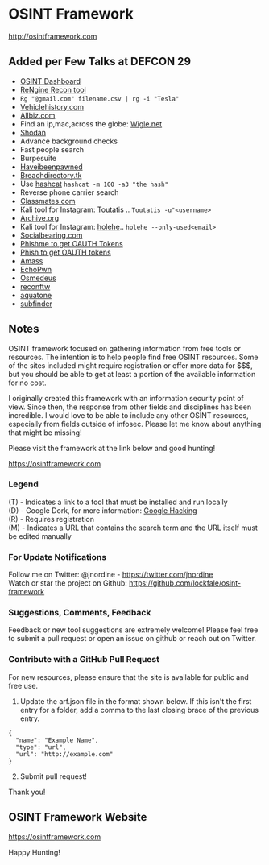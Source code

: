 # OSINT Framework

http://osintframework.com
## Added per Few Talks at DEFCON 29
* [OSINT Dashboard](https://dashboard.intelhub.link/ipsearch.html)
* [ReNgine Recon tool](https://github.com/yogeshojha/rengine)
* ```Rg "@gmail.com" filename.csv | rg -i "Tesla"```
* [Vehiclehistory.com](https://www.vehiclehistory.com/)
* [Allbiz.com](https://www.allbiz.com/)
* Find an ip,mac,across the globe: [Wigle.net](https://www.wigle.net/)
* [Shodan](https://www.shodan.io/)
* Advance background checks
* Fast people search
* Burpesuite
* [Haveibeenpawned](https://haveibeenpwned.com/)
* [Breachdirectory.tk](https://breachdirectory.tk/)
* Use [hashcat](https://github.com/hashcat/hashcat) ```hashcat -m 100 -a3 "the hash"```
* Reverse phone carrier search
* [Classmates.com](Classmates.com)
* Kali tool for Instagram: [Toutatis](https://github.com/megadose/toutatis)  .. ```Toutatis -u"<username>```
* [Archive.org](https://archive.org/)
* Kali tool for Instagram: [holehe](https://github.com/megadose/holehe).. ```holehe --only-used<email>```
* [Socialbearing.com](https://socialbearing.com/)
* [Phishme to get OAUTH Tokens](https://github.com/ageev/PhishMe)
* [Phish to get OAUTH tokens](https://github.com/netskopeoss/phish_oauth)
* [Amass](https://github.com/OWASP/Amass)
* [EchoPwn](https://github.com/hackerspider1/EchoPwn)
* [Osmedeus](https://github.com/j3ssie/Osmedeus)
* [reconftw](https://github.com/six2dez/reconftw#sample-video)
* [aquatone](https://github.com/michenriksen/aquatone)
* [subfinder](https://github.com/projectdiscovery/subfinder)


## Notes
OSINT framework focused on gathering information from free tools or resources. The intention is to help people find free OSINT resources. Some of the sites included might require registration or offer more data for $$$, but you should be able to get at least a portion of the available information for no cost.

I originally created this framework with an information security point of view. Since then, the response from other fields and disciplines has been incredible. I would love to be able to include any other OSINT resources, especially from fields outside of infosec. Please let me know about anything that might be missing!

Please visit the framework at the link below and good hunting!

https://osintframework.com

### Legend
(T) - Indicates a link to a tool that must be installed and run locally  
(D) - Google Dork, for more information: <a href="https://en.wikipedia.org/wiki/Google_hacking">Google Hacking</a>  
(R) - Requires registration  
(M) - Indicates a URL that contains the search term and the URL itself must be edited manually  

### For Update Notifications
Follow me on Twitter: @jnordine - https://twitter.com/jnordine  
Watch or star the project on Github: https://github.com/lockfale/osint-framework

### Suggestions, Comments, Feedback
Feedback or new tool suggestions are extremely welcome!  Please feel free to submit a pull request or open an issue on github or reach out on Twitter.

### Contribute with a GitHub Pull Request
For new resources, please ensure that the site is available for public and free use.
<ol start="1">
  <li>Update the arf.json file in the format shown below. If this isn't the first entry for a folder, add a comma to the last closing brace of the previous entry.</li>
</ol>

```
{
  "name": "Example Name",
  "type": "url",
  "url": "http://example.com"
}
```

<ol start="2">
  <li>Submit pull request!</li>
</ol>

Thank you!

## OSINT Framework Website

https://osintframework.com

Happy Hunting!
